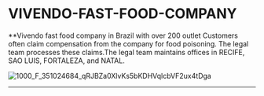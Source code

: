 # VIVENDO-FAST-FOOD-COMPANY

**Vivendo fast food company in Brazil with over 200 outlet 
Customers often claim compensation from the company for food poisoning. The legal team processes these claims.The legal team maintains offices in RECIFE, SAO LUIS, FORTALEZA, and NATAL.


![1000_F_351024684_qRJBZa0XlvKs5bKDHVqlcbVF2ux4tDga](https://user-images.githubusercontent.com/68438893/233087861-39c7b6b9-bf57-4e6d-aaf2-33b4a11c8d66.jpg)


-------------------------------------------------------------------------------------------------------------------------------------------------------------------------
